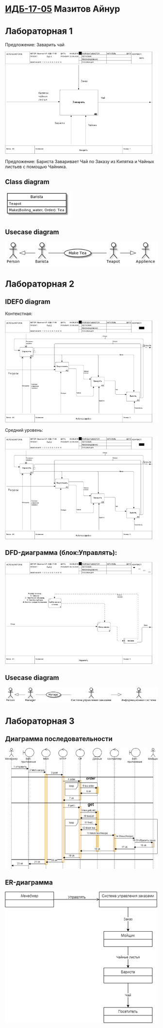 # [ИДБ-17-05](https://github.com/stankin/design-part-1/wiki/list-idb-17-05) Мазитов Айнур

# Лабораторная 1

Предложение: Заварить чай

![none](https://github.com/AirNus/AirNus.github.io/blob/master/Labs1/01_A0.png?raw=true)

Предложение: Бариста Заваривает Чай по Заказу из Кипятка и Чайных листьев с помощью Чайника.

## Class diagram

![none](https://github.com/AirNus/AirNus.github.io/blob/master/Labs1/JSwn2i903CRnkVSKePE2J-1Kprbq41mbt8Ksz7efkIiTn7StfOlhnvzVqfMAMfSfkJ9odb5nWf2m5FYuncCOUvKbnwiaKNWDNCar5rLPzyKdIomKZQJ_qzVjIkjHsMwqW0KUXiAJS9RgRZZImGidplrxnKfwWlkc7CzROi30aI2mXaIkenpjoHy0.png?raw=true)

## Usecase diagram

![none](https://github.com/AirNus/AirNus.github.io/blob/master/Labs1/Lab1_2_2.png?raw=true)

# Лабораторная 2

## IDEF0 diagram

Контекстная:

![none](https://github.com/AirNus/AirNus.github.io/blob/master/Lab2/02_A0.png?raw=true)

Средний уровень:
    
![none](https://github.com/AirNus/AirNus.github.io/blob/master/Lab2/02_A0.png?raw=true)
    
## DFD-диаграмма (блок:Управлять):
    
![none](https://github.com/AirNus/AirNus.github.io/blob/master/Lab2/03_A10.png?raw=true)

## Usecase diagram

![none](https://github.com/AirNus/AirNus.github.io/blob/master/Lab2/Lab2_usecase_diagram.png?raw=true)

# Лабораторная 3

## Диаграмма последовательности

![none](https://github.com/AirNus/AirNus.github.io/blob/master/Lab3/laba3.png?raw=true)

## ER-диаграмма

![none](https://github.com/AirNus/AirNus.github.io/blob/master/Lab3/ERD_Diagramm_3_laba.png?raw=true)
